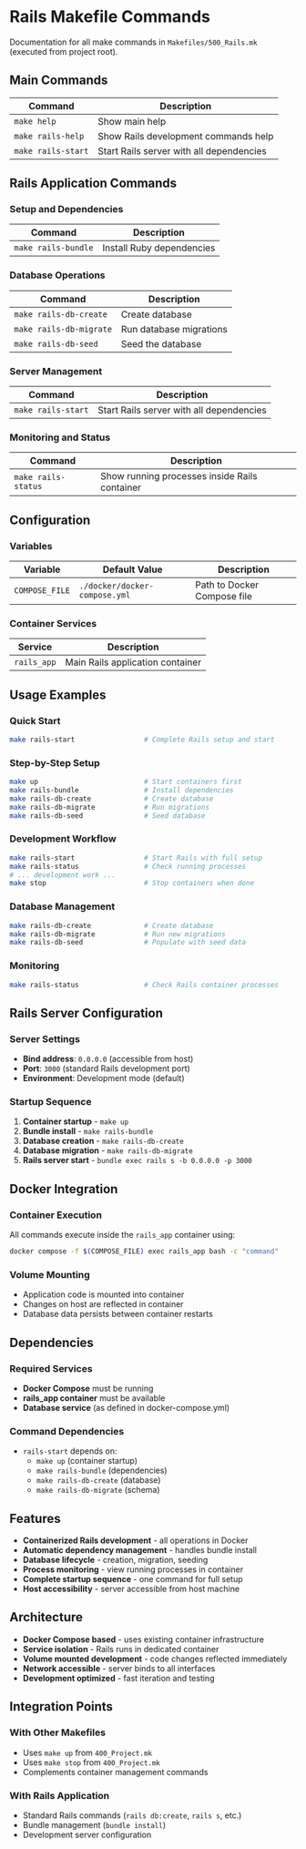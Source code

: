 # Rails Makefile Commands

Documentation for all make commands in `Makefiles/500_Rails.mk` (executed from project root).

## Main Commands

| Command            | Description                              |
| ------------------ | ---------------------------------------- |
| `make help`        | Show main help                           |
| `make rails-help`  | Show Rails development commands help     |
| `make rails-start` | Start Rails server with all dependencies |

## Rails Application Commands

### Setup and Dependencies

| Command             | Description               |
| ------------------- | ------------------------- |
| `make rails-bundle` | Install Ruby dependencies |

### Database Operations

| Command                 | Description             |
| ----------------------- | ----------------------- |
| `make rails-db-create`  | Create database         |
| `make rails-db-migrate` | Run database migrations |
| `make rails-db-seed`    | Seed the database       |

### Server Management

| Command            | Description                              |
| ------------------ | ---------------------------------------- |
| `make rails-start` | Start Rails server with all dependencies |

### Monitoring and Status

| Command             | Description                                   |
| ------------------- | --------------------------------------------- |
| `make rails-status` | Show running processes inside Rails container |

## Configuration

### Variables

| Variable       | Default Value                 | Description                 |
| -------------- | ----------------------------- | --------------------------- |
| `COMPOSE_FILE` | `./docker/docker-compose.yml` | Path to Docker Compose file |

### Container Services

| Service     | Description                      |
| ----------- | -------------------------------- |
| `rails_app` | Main Rails application container |

## Usage Examples

### Quick Start

```bash
make rails-start                 # Complete Rails setup and start
```

### Step-by-Step Setup

```bash
make up                          # Start containers first
make rails-bundle                # Install dependencies
make rails-db-create             # Create database
make rails-db-migrate            # Run migrations
make rails-db-seed               # Seed database
```

### Development Workflow

```bash
make rails-start                 # Start Rails with full setup
make rails-status                # Check running processes
# ... development work ...
make stop                        # Stop containers when done
```

### Database Management

```bash
make rails-db-create             # Create database
make rails-db-migrate            # Run new migrations
make rails-db-seed               # Populate with seed data
```

### Monitoring

```bash
make rails-status                # Check Rails container processes
```

## Rails Server Configuration

### Server Settings

- **Bind address**: `0.0.0.0` (accessible from host)
- **Port**: `3000` (standard Rails development port)
- **Environment**: Development mode (default)

### Startup Sequence

1. **Container startup** - `make up`
2. **Bundle install** - `make rails-bundle`
3. **Database creation** - `make rails-db-create`
4. **Database migration** - `make rails-db-migrate`
5. **Rails server start** - `bundle exec rails s -b 0.0.0.0 -p 3000`

## Docker Integration

### Container Execution

All commands execute inside the `rails_app` container using:

```bash
docker compose -f $(COMPOSE_FILE) exec rails_app bash -c "command"
```

### Volume Mounting

- Application code is mounted into container
- Changes on host are reflected in container
- Database data persists between container restarts

## Dependencies

### Required Services

- **Docker Compose** must be running
- **rails_app container** must be available
- **Database service** (as defined in docker-compose.yml)

### Command Dependencies

- `rails-start` depends on:
  - `make up` (container startup)
  - `make rails-bundle` (dependencies)
  - `make rails-db-create` (database)
  - `make rails-db-migrate` (schema)

## Features

- **Containerized Rails development** - all operations in Docker
- **Automatic dependency management** - handles bundle install
- **Database lifecycle** - creation, migration, seeding
- **Process monitoring** - view running processes in container
- **Complete startup sequence** - one command for full setup
- **Host accessibility** - server accessible from host machine

## Architecture

- **Docker Compose based** - uses existing container infrastructure
- **Service isolation** - Rails runs in dedicated container
- **Volume mounted development** - code changes reflected immediately
- **Network accessible** - server binds to all interfaces
- **Development optimized** - fast iteration and testing

## Integration Points

### With Other Makefiles

- Uses `make up` from `400_Project.mk`
- Uses `make stop` from `400_Project.mk`
- Complements container management commands

### With Rails Application

- Standard Rails commands (`rails db:create`, `rails s`, etc.)
- Bundle management (`bundle install`)
- Development server configuration
